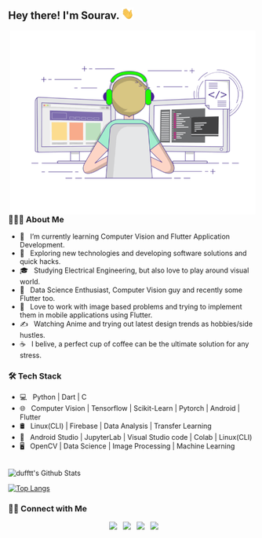 
        
<h2> Hey there! I'm Sourav. <img src="https://github.com/dufftt/dufftt/blob/master/Hi.gif" width="25"></h2>
<img align="right" alt="GIF" src="https://raw.githubusercontent.com/dufftt/dufftt/master/gif3.gif" width="500"/>

<h3> 👨🏻‍💻 About Me </h3>

- 🔭 &nbsp; I’m currently learning Computer Vision and Flutter Application Development.
- 🤔 &nbsp; Exploring new technologies and developing software solutions and quick hacks.
- 🎓 &nbsp; Studying Electrical Engineering, but also love to play around visual world.
- 💼 &nbsp; Data Science Enthusiast, Computer Vision guy and recently some Flutter too.
- 🌱 &nbsp; Love to work with image based problems and trying to implement them in mobile applications using Flutter.
- ✍️ &nbsp; Watching Anime and trying out latest design trends as hobbies/side hustles.
- ☕ &nbsp; I belive, a perfect cup of coffee can be the ultimate solution for any stress. 

<h3>🛠 Tech Stack</h3>

- 💻 &nbsp; Python | Dart | C
- 🌐 &nbsp; Computer Vision | Tensorflow | Scikit-Learn | Pytorch | Android | Flutter 
- 🛢 &nbsp; Linux(CLI) | Firebase | Data Analysis | Transfer Learning
- 🔧 &nbsp; Android Studio | JupyterLab | Visual Studio code | Colab | Linux(CLI)
- 🖥 &nbsp; OpenCV | Data Science | Image Processing | Machine Learning

<br>

<!-- ![Sourav's Github Stats](https://github-readme-stats.vercel.app/api?username=dufftt&show_icons=true&title_color=fff&icon_color=79ff97&text_color=9f9f9f&bg_color=151515) -->
<img align="center" src="https://github-readme-stats.vercel.app/api?username=dufftt&include_all_commits=true&count_private=true&show_icons=true&line_height=20&title_color=7A7ADB&icon_color=2234AE&text_color=D3D3D3&bg_color=0,000000,130F40" alt="dufftt's Github Stats">

</br>

[![Top Langs](https://github-readme-stats.vercel.app/api/top-langs/?username=dufftt&layout=compact&text_color=daf7dc&bg_color=151515)](https://github.com/dufftt/github-readme-stats)

<h3> 🤝🏻 Connect with Me </h3>

<p align="center">
&nbsp; <a href="https://twitter.com/_Duft_" target="_blank" rel="noopener noreferrer"><img src="https://img.icons8.com/plasticine/100/000000/twitter.png" width="50" /></a>  
&nbsp; <a href="https://www.instagram.com/dufffttt/" target="_blank" rel="noopener noreferrer"><img src="https://img.icons8.com/plasticine/100/000000/instagram-new.png" width="50" /></a>  
&nbsp; <a href="https://www.linkedin.com/in/sourav-sharma-20186268/" target="_blank" rel="noopener noreferrer"><img src="https://img.icons8.com/plasticine/100/000000/linkedin.png" width="50" /></a>
&nbsp; <a href="mailto:souravsharma227@gmail.com" target="_blank" rel="noopener noreferrer"><img src="https://img.icons8.com/plasticine/100/000000/gmail.png"  width="50" /></a>
</p>


